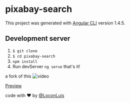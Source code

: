 # pixabay-search

This project was generated with [Angular CLI](https://github.com/angular/angular-cli) version 1.4.5.

## Development server
 1. `$ git clone`
 2. `$ cd pixabay-search`
 3. `npm install`
 4.  Run devServer `ng serve` that's it!

 a fork of this ![video](https://www.youtube.com/watch?v=umiW-pfbB5c&t=2117s)

[Preview](https://i.imgur.com/uR6Hfu7.gif)

code with ♥ by [@LoconLuis](https://twitter.com/LoconLuis) 

